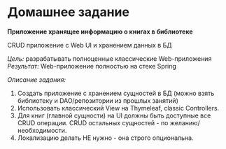 # Домашнее задание

**Приложение хранящее информацию о книгах в библиотеке**

CRUD приложение с Web UI и хранением данных в БД

_Цель:_ 
разрабатывать полноценные классические Web-приложения
_Результат:_
Web-приложение полностью на стеке Spring

_Описание задания:_
1. Создать приложение с хранением сущностей в БД (можно взять библиотеку и DAO/репозитории из прошлых занятий)
2. Использовать классический View на Thymeleaf, classic Controllers.
3. Для книг (главной сущности) на UI должны быть доступные все CRUD операции. CRUD остальных сущностей - по желанию/необходимости.
4. Локализацию делать НЕ нужно - она строго опциональна.
